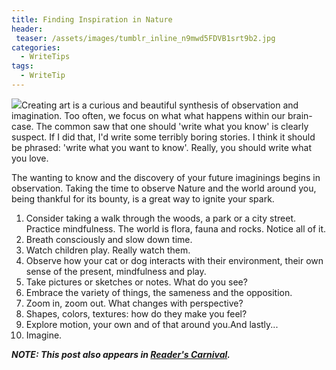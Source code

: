 ```yaml
---
title: Finding Inspiration in Nature
header:
 teaser: /assets/images/tumblr_inline_n9mwd5FDVB1srt9b2.jpg
categories:
  - WriteTips
tags:
  - WriteTip
---
```

<img src="https://douglangille.github.io/assets/images/tumblr_inline_n9mwd5FDVB1srt9b2.jpg">Creating art is a curious and beautiful synthesis of observation and imagination. Too often, we focus on what what happens within our brain-case. The common saw that one should 'write what you know' is clearly suspect. If I did that, I'd write some terribly boring stories. I think it should be phrased: 'write what you want to know'. Really, you should write what you love.

The wanting to know and the discovery of your future imaginings begins in observation. Taking the time to observe Nature and the world around you, being thankful for its bounty, is a great way to ignite your spark.

<ol>
  <li>Consider taking a walk through the woods, a park or a city street. Practice mindfulness. The world is flora, fauna and rocks. Notice all of it.</li>
  <li>Breath consciously and slow down time.</li>
  <li>Watch children play. Really watch them.</li>
  <li>Observe how your cat or dog interacts with their environment, their own sense of the present, mindfulness and play.</li>
  <li>Take pictures or sketches or notes. What do you see?</li>
  <li>Embrace the variety of things, the sameness and the opposition.</li>
  <li>Zoom in, zoom out. What changes with perspective?</li>
  <li>Shapes, colors, textures: how do they make you feel?</li>
  <li>Explore motion, your own and of that around you.And lastly...</li>
  <li>Imagine.</li>
</ol>

***NOTE: This post also appears in <a href="http://alongstoryshort.net/finding-inspiration-in-nature/">Reader's Carnival</a>.***